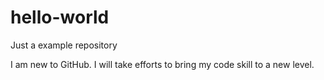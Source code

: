 # hello-world
Just a example repository

I am new to GitHub.
I will take efforts to bring my code skill to a new level.
